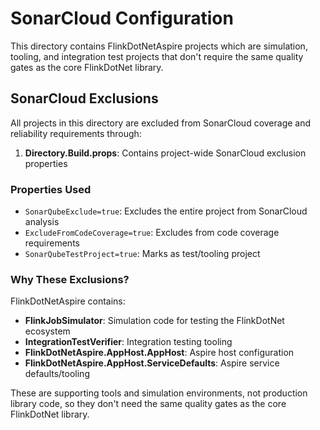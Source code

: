 # SonarCloud Configuration

This directory contains FlinkDotNetAspire projects which are simulation, tooling, and integration test projects that don't require the same quality gates as the core FlinkDotNet library.

## SonarCloud Exclusions

All projects in this directory are excluded from SonarCloud coverage and reliability requirements through:

1. **Directory.Build.props**: Contains project-wide SonarCloud exclusion properties

### Properties Used

- `SonarQubeExclude=true`: Excludes the entire project from SonarCloud analysis
- `ExcludeFromCodeCoverage=true`: Excludes from code coverage requirements  
- `SonarQubeTestProject=true`: Marks as test/tooling project

### Why These Exclusions?

FlinkDotNetAspire contains:
- **FlinkJobSimulator**: Simulation code for testing the FlinkDotNet ecosystem
- **IntegrationTestVerifier**: Integration testing tooling 
- **FlinkDotNetAspire.AppHost.AppHost**: Aspire host configuration
- **FlinkDotNetAspire.AppHost.ServiceDefaults**: Aspire service defaults/tooling

These are supporting tools and simulation environments, not production library code, so they don't need the same quality gates as the core FlinkDotNet library.
